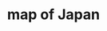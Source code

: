 ---
layout: travel&places
title: map of Japan
emoji: map_of_japan
permalink: 🗾.html
image: assets/img/3moji/map_of_japan.png
---